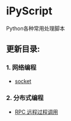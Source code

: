 # iPyScript
Python各种常用处理脚本

## 更新目录:

### 1. 网络编程

- [socket]()

### 2. 分布式编程

- [RPC 远程过程调用](./Network/RPC)
